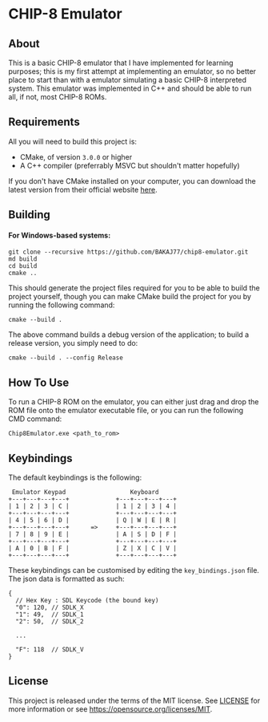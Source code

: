 # CHIP-8 Emulator

## About
This is a basic CHIP-8 emulator that I have implemented for learning purposes; this is my first attempt at implementing an emulator, so no better place to start than with a emulator simulating a basic CHIP-8 interpreted 
system. This emulator was implemented in C++ and should be able to run all, if not, most CHIP-8 ROMs.

## Requirements
All you will need to build this project is:
- CMake, of version `3.0.0` or higher
- A C++ compiler (preferrably MSVC but shouldn't matter hopefully)

If you don't have CMake installed on your computer, you can download the latest version from their official website [here](https://cmake.org/download/).

## Building
#### For Windows-based systems:
```
git clone --recursive https://github.com/BAKAJ77/chip8-emulator.git
md build
cd build
cmake ..
```

This should generate the project files required for you to be able to build the project yourself, though you can make CMake build the project for you by running the following command: </br>
```
cmake --build .
```

The above command builds a debug version of the application; to build a release version, you simply need to do:
```
cmake --build . --config Release
```

## How To Use
To run a CHIP-8 ROM on the emulator, you can either just drag and drop the ROM file onto the emulator executable file, or you can run the following CMD command:
```
Chip8Emulator.exe <path_to_rom>
```

## Keybindings
The default keybindings is the following:
```
 Emulator Keypad                  Keyboard
+---+---+---+---+             +---+---+---+---+
| 1 | 2 | 3 | C |             | 1 | 2 | 3 | 4 |
+---+---+---+---+             +---+---+---+---+
| 4 | 5 | 6 | D |             | Q | W | E | R |
+---+---+---+---+      =>     +---+---+---+---+
| 7 | 8 | 9 | E |             | A | S | D | F |
+---+---+---+---+             +---+---+---+---+
| A | 0 | B | F |             | Z | X | C | V |
+---+---+---+---+             +---+---+---+---+
```

These keybindings can be customised by editing the `key_bindings.json` file. The json data is formatted as such:
```
{
  // Hex Key : SDL Keycode (the bound key)
  "0": 120, // SDLK_X
  "1": 49,  // SDLK_1
  "2": 50,  // SDLK_2

  ...

  "F": 118  // SDLK_V
}
```

## License
This project is released under the terms of the MIT license. See [LICENSE](LICENSE) for more information or see https://opensource.org/licenses/MIT.
